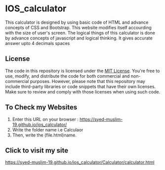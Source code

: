 # IOS_calculator
This calculator is designed by using basic code of HTML and advance concepts of CSS and Bootstrap. This website modifies itself accourding with the size of user's screen. The logical things of this calculator is done by advance concepts of javascript and logical thinking. It gives accurate answer upto 4 decimals spaces

## License

The code in this repository is licensed under the [MIT License](https://github.com/Syed-Muslim-19/ios_calculator/blob/main/LICENSE). You're free to use, modify, and distribute the code for both commercial and non-commercial purposes. However, please note that this repository may include third-party libraries or code snippets that have their own licenses. Make sure to review and comply with those licenses when using such code.

## To Check my Websites 
1. Enter this URL on your browser : 
        https://syed-muslim-19.github.io/ios_calculator/
2. Write the folder name i.e Calculaor
3. Then, write the (file.html)name.
   <br/>
## Click to visit my site
   https://syed-muslim-19.github.io/ios_calculator/Calculator/calculator.html
